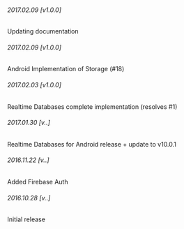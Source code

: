 

###### 2017.02.09 [v1.0.0]

Updating documentation


###### 2017.02.09 [v1.0.0]

Android Implementation of Storage (#18)


###### 2017.02.03 [v1.0.0]

Realtime Databases complete implementation (resolves #1)


###### 2017.01.30 [v..]

Realtime Databases for Android release + update to v10.0.1


###### 2016.11.22 [v..]

Added Firebase Auth


###### 2016.10.28 [v..]

Initial release
